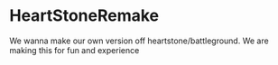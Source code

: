 # HeartStoneRemake
We wanna make our own version off heartstone/battleground. We are making this for fun and experience
